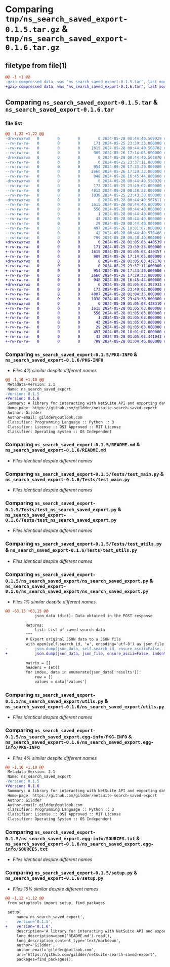 # Comparing `tmp/ns_search_saved_export-0.1.5.tar.gz` & `tmp/ns_search_saved_export-0.1.6.tar.gz`

## filetype from file(1)

```diff
@@ -1 +1 @@
-gzip compressed data, was "ns_search_saved_export-0.1.5.tar", last modified: Tue May 28 00:44:40 2024, max compression
+gzip compressed data, was "ns_search_saved_export-0.1.6.tar", last modified: Tue May 28 01:05:03 2024, max compression
```

## Comparing `ns_search_saved_export-0.1.5.tar` & `ns_search_saved_export-0.1.6.tar`

### file list

```diff
@@ -1,22 +1,22 @@
-drwxrwxrwx   0        0        0        0 2024-05-28 00:44:40.569929 ns_search_saved_export-0.1.5/
--rw-rw-rw-   0        0        0      171 2024-05-25 23:39:23.000000 ns_search_saved_export-0.1.5/LICENSE
--rw-rw-rw-   0        0        0     1615 2024-05-28 00:44:40.568782 ns_search_saved_export-0.1.5/PKG-INFO
--rw-rw-rw-   0        0        0      989 2024-05-26 17:14:05.000000 ns_search_saved_export-0.1.5/README.md
-drwxrwxrwx   0        0        0        0 2024-05-28 00:44:40.565870 ns_search_saved_export-0.1.5/Tests/
--rw-rw-rw-   0        0        0        0 2024-05-25 23:37:11.000000 ns_search_saved_export-0.1.5/Tests/__init__.py
--rw-rw-rw-   0        0        0      954 2024-05-26 17:33:39.000000 ns_search_saved_export-0.1.5/Tests/test_main.py
--rw-rw-rw-   0        0        0     2660 2024-05-26 17:29:33.000000 ns_search_saved_export-0.1.5/Tests/test_ns_search_saved_export.py
--rw-rw-rw-   0        0        0      948 2024-05-26 16:45:44.000000 ns_search_saved_export-0.1.5/Tests/test_utils.py
-drwxrwxrwx   0        0        0        0 2024-05-28 00:44:40.550929 ns_search_saved_export-0.1.5/ns_search_saved_export/
--rw-rw-rw-   0        0        0      173 2024-05-25 23:49:02.000000 ns_search_saved_export-0.1.5/ns_search_saved_export/__init__.py
--rw-rw-rw-   0        0        0     4812 2024-05-28 00:38:23.000000 ns_search_saved_export-0.1.5/ns_search_saved_export/ns_search_saved_export.py
--rw-rw-rw-   0        0        0     1038 2024-05-25 23:43:38.000000 ns_search_saved_export-0.1.5/ns_search_saved_export/utils.py
-drwxrwxrwx   0        0        0        0 2024-05-28 00:44:40.567611 ns_search_saved_export-0.1.5/ns_search_saved_export.egg-info/
--rw-rw-rw-   0        0        0     1615 2024-05-28 00:44:40.000000 ns_search_saved_export-0.1.5/ns_search_saved_export.egg-info/PKG-INFO
--rw-rw-rw-   0        0        0      556 2024-05-28 00:44:40.000000 ns_search_saved_export-0.1.5/ns_search_saved_export.egg-info/SOURCES.txt
--rw-rw-rw-   0        0        0        1 2024-05-28 00:44:40.000000 ns_search_saved_export-0.1.5/ns_search_saved_export.egg-info/dependency_links.txt
--rw-rw-rw-   0        0        0       43 2024-05-28 00:44:40.000000 ns_search_saved_export-0.1.5/ns_search_saved_export.egg-info/requires.txt
--rw-rw-rw-   0        0        0       29 2024-05-28 00:44:40.000000 ns_search_saved_export-0.1.5/ns_search_saved_export.egg-info/top_level.txt
--rw-rw-rw-   0        0        0      497 2024-05-26 18:01:07.000000 ns_search_saved_export-0.1.5/pyproject.toml
--rw-rw-rw-   0        0        0       42 2024-05-28 00:44:40.570486 ns_search_saved_export-0.1.5/setup.cfg
--rw-rw-rw-   0        0        0      799 2024-05-28 00:38:40.000000 ns_search_saved_export-0.1.5/setup.py
+drwxrwxrwx   0        0        0        0 2024-05-28 01:05:03.440539 ns_search_saved_export-0.1.6/
+-rw-rw-rw-   0        0        0      171 2024-05-25 23:39:23.000000 ns_search_saved_export-0.1.6/LICENSE
+-rw-rw-rw-   0        0        0     1615 2024-05-28 01:05:03.439357 ns_search_saved_export-0.1.6/PKG-INFO
+-rw-rw-rw-   0        0        0      989 2024-05-26 17:14:05.000000 ns_search_saved_export-0.1.6/README.md
+drwxrwxrwx   0        0        0        0 2024-05-28 01:05:03.437178 ns_search_saved_export-0.1.6/Tests/
+-rw-rw-rw-   0        0        0        0 2024-05-25 23:37:11.000000 ns_search_saved_export-0.1.6/Tests/__init__.py
+-rw-rw-rw-   0        0        0      954 2024-05-26 17:33:39.000000 ns_search_saved_export-0.1.6/Tests/test_main.py
+-rw-rw-rw-   0        0        0     2660 2024-05-26 17:29:33.000000 ns_search_saved_export-0.1.6/Tests/test_ns_search_saved_export.py
+-rw-rw-rw-   0        0        0      948 2024-05-26 16:45:44.000000 ns_search_saved_export-0.1.6/Tests/test_utils.py
+drwxrwxrwx   0        0        0        0 2024-05-28 01:05:03.392933 ns_search_saved_export-0.1.6/ns_search_saved_export/
+-rw-rw-rw-   0        0        0      173 2024-05-25 23:49:02.000000 ns_search_saved_export-0.1.6/ns_search_saved_export/__init__.py
+-rw-rw-rw-   0        0        0     4807 2024-05-28 01:04:35.000000 ns_search_saved_export-0.1.6/ns_search_saved_export/ns_search_saved_export.py
+-rw-rw-rw-   0        0        0     1038 2024-05-25 23:43:38.000000 ns_search_saved_export-0.1.6/ns_search_saved_export/utils.py
+drwxrwxrwx   0        0        0        0 2024-05-28 01:05:03.438310 ns_search_saved_export-0.1.6/ns_search_saved_export.egg-info/
+-rw-rw-rw-   0        0        0     1615 2024-05-28 01:05:03.000000 ns_search_saved_export-0.1.6/ns_search_saved_export.egg-info/PKG-INFO
+-rw-rw-rw-   0        0        0      556 2024-05-28 01:05:03.000000 ns_search_saved_export-0.1.6/ns_search_saved_export.egg-info/SOURCES.txt
+-rw-rw-rw-   0        0        0        1 2024-05-28 01:05:03.000000 ns_search_saved_export-0.1.6/ns_search_saved_export.egg-info/dependency_links.txt
+-rw-rw-rw-   0        0        0       43 2024-05-28 01:05:03.000000 ns_search_saved_export-0.1.6/ns_search_saved_export.egg-info/requires.txt
+-rw-rw-rw-   0        0        0       29 2024-05-28 01:05:03.000000 ns_search_saved_export-0.1.6/ns_search_saved_export.egg-info/top_level.txt
+-rw-rw-rw-   0        0        0      497 2024-05-26 18:01:07.000000 ns_search_saved_export-0.1.6/pyproject.toml
+-rw-rw-rw-   0        0        0       42 2024-05-28 01:05:03.441043 ns_search_saved_export-0.1.6/setup.cfg
+-rw-rw-rw-   0        0        0      799 2024-05-28 01:04:46.000000 ns_search_saved_export-0.1.6/setup.py
```

### Comparing `ns_search_saved_export-0.1.5/PKG-INFO` & `ns_search_saved_export-0.1.6/PKG-INFO`

 * *Files 4% similar despite different names*

```diff
@@ -1,10 +1,10 @@
 Metadata-Version: 2.1
 Name: ns_search_saved_export
-Version: 0.1.5
+Version: 0.1.6
 Summary: A library for interacting with NetSuite API and exporting data
 Home-page: https://github.com/gildder/netsuite-search-saved-export
 Author: Gildder
 Author-email: gildder@outlook.com
 Classifier: Programming Language :: Python :: 3
 Classifier: License :: OSI Approved :: MIT License
 Classifier: Operating System :: OS Independent
```

### Comparing `ns_search_saved_export-0.1.5/README.md` & `ns_search_saved_export-0.1.6/README.md`

 * *Files identical despite different names*

### Comparing `ns_search_saved_export-0.1.5/Tests/test_main.py` & `ns_search_saved_export-0.1.6/Tests/test_main.py`

 * *Files identical despite different names*

### Comparing `ns_search_saved_export-0.1.5/Tests/test_ns_search_saved_export.py` & `ns_search_saved_export-0.1.6/Tests/test_ns_search_saved_export.py`

 * *Files identical despite different names*

### Comparing `ns_search_saved_export-0.1.5/Tests/test_utils.py` & `ns_search_saved_export-0.1.6/Tests/test_utils.py`

 * *Files identical despite different names*

### Comparing `ns_search_saved_export-0.1.5/ns_search_saved_export/ns_search_saved_export.py` & `ns_search_saved_export-0.1.6/ns_search_saved_export/ns_search_saved_export.py`

 * *Files 1% similar despite different names*

```diff
@@ -63,15 +63,15 @@
             json_data (dict): Data obtained in the POST response
 
         Returns:
             list: List of saved search data
         """
         # Export original JSON data to a JSON file
         with open(self.search_id, 'w', encoding='utf-8') as json_file:
-            json.dump(json_data, self.search_id, ensure_ascii=False, indent=4)
+            json.dump(json_data, json_file, ensure_ascii=False, indent=4)
         
         matrix = []
         headers = set()
         for index, data in enumerate(json_data['results']):
             row = []
             values = data['values']
```

### Comparing `ns_search_saved_export-0.1.5/ns_search_saved_export/utils.py` & `ns_search_saved_export-0.1.6/ns_search_saved_export/utils.py`

 * *Files identical despite different names*

### Comparing `ns_search_saved_export-0.1.5/ns_search_saved_export.egg-info/PKG-INFO` & `ns_search_saved_export-0.1.6/ns_search_saved_export.egg-info/PKG-INFO`

 * *Files 4% similar despite different names*

```diff
@@ -1,10 +1,10 @@
 Metadata-Version: 2.1
 Name: ns_search_saved_export
-Version: 0.1.5
+Version: 0.1.6
 Summary: A library for interacting with NetSuite API and exporting data
 Home-page: https://github.com/gildder/netsuite-search-saved-export
 Author: Gildder
 Author-email: gildder@outlook.com
 Classifier: Programming Language :: Python :: 3
 Classifier: License :: OSI Approved :: MIT License
 Classifier: Operating System :: OS Independent
```

### Comparing `ns_search_saved_export-0.1.5/ns_search_saved_export.egg-info/SOURCES.txt` & `ns_search_saved_export-0.1.6/ns_search_saved_export.egg-info/SOURCES.txt`

 * *Files identical despite different names*

### Comparing `ns_search_saved_export-0.1.5/setup.py` & `ns_search_saved_export-0.1.6/setup.py`

 * *Files 15% similar despite different names*

```diff
@@ -1,12 +1,12 @@
 from setuptools import setup, find_packages
 
 setup(
     name='ns_search_saved_export',
-    version='0.1.5',
+    version='0.1.6',
     description='A library for interacting with NetSuite API and exporting data',
     long_description=open('README.md').read(),
     long_description_content_type='text/markdown',
     author='Gildder',
     author_email='gildder@outlook.com',
     url='https://github.com/gildder/netsuite-search-saved-export',
     packages=find_packages(),
```

